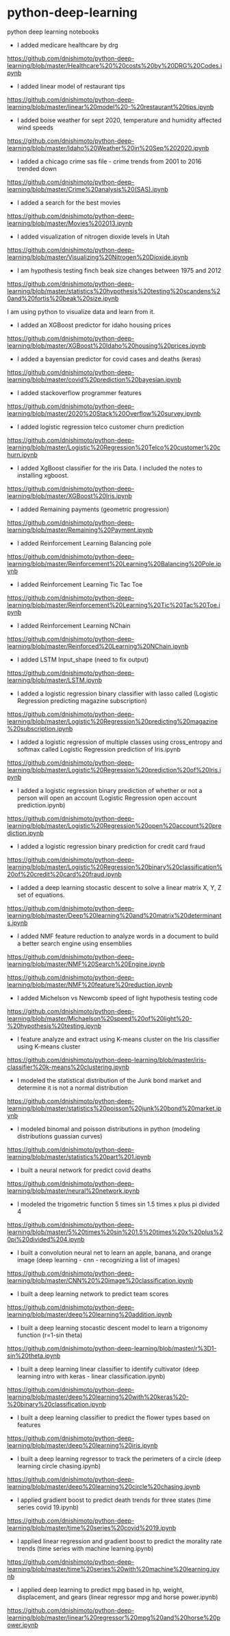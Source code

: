 # python-deep-learning
python deep learning notebooks

* I added medicare healthcare by drg

https://github.com/dnishimoto/python-deep-learning/blob/master/Healthcare%20%20costs%20by%20DRG%20Codes.ipynb

* I added linear model of restaurant tips

https://github.com/dnishimoto/python-deep-learning/blob/master/linear%20model%20-%20restaurant%20tips.ipynb

* I added boise weather for sept 2020,  temperature and humidity affected wind speeds

https://github.com/dnishimoto/python-deep-learning/blob/master/Idaho%20Weather%20in%20Sep%202020.ipynb

* I added a chicago crime sas file  - crime trends from 2001 to 2016 trended down

https://github.com/dnishimoto/python-deep-learning/blob/master/Crime%20analysis%20(SAS).ipynb

* I added a search for the best movies

https://github.com/dnishimoto/python-deep-learning/blob/master/Movies%202013.ipynb

* I added visualization of nitrogen dioxide levels in Utah

https://github.com/dnishimoto/python-deep-learning/blob/master/Visualizing%20Nitrogen%20Dioxide.ipynb

* I am hypothesis testing finch beak size changes between 1975 and 2012

https://github.com/dnishimoto/python-deep-learning/blob/master/statistics%20hypothesis%20testing%20scandens%20and%20fortis%20beak%20size.ipynb

I am using python to visualize data and learn from it.

* I added an XGBoost predictor for idaho housing prices

https://github.com/dnishimoto/python-deep-learning/blob/master/XGBoost%20Idaho%20housing%20prices.ipynb

* I added a bayensian predictor for covid cases and deaths (keras)

https://github.com/dnishimoto/python-deep-learning/blob/master/covid%20prediction%20bayesian.ipynb

* I added stackoverflow programmer features

https://github.com/dnishimoto/python-deep-learning/blob/master/2020%20Stack%20Overflow%20survey.ipynb
      
* I added logistic regression telco customer churn prediction      

https://github.com/dnishimoto/python-deep-learning/blob/master/Logistic%20Regression%20Telco%20customer%20churn.ipynb
      
* I added XgBoost classifier for the iris Data.  I included the notes to installing xgboost.

https://github.com/dnishimoto/python-deep-learning/blob/master/XGBoost%20Iris.ipynb
      
* I added Remaining payments (geometric progression)

https://github.com/dnishimoto/python-deep-learning/blob/master/Remaining%20Payment.ipynb

* I added Reinforcement Learning Balancing pole

https://github.com/dnishimoto/python-deep-learning/blob/master/Reinforcement%20Learning%20Balancing%20Pole.ipynb
      
* I added Reinforcement Learning Tic Tac Toe

https://github.com/dnishimoto/python-deep-learning/blob/master/Reinforcement%20Learning%20Tic%20Tac%20Toe.ipynb
      
* I added Reinforcement Learning NChain

https://github.com/dnishimoto/python-deep-learning/blob/master/Reinforced%20Learning%20NChain.ipynb
      
* I added LSTM Input_shape (need to fix output)

https://github.com/dnishimoto/python-deep-learning/blob/master/LSTM.ipynb
      
* I added a logistic regression binary classifier with lasso called (Logistic Regression predicting magazine subscription)

https://github.com/dnishimoto/python-deep-learning/blob/master/Logistic%20Regression%20predicting%20magazine%20subscription.ipynb
      
* I added a logistic regression of multiple classes using cross_entropy and softmax called Logistic Regression prediction of Iris.ipynb

https://github.com/dnishimoto/python-deep-learning/blob/master/Logistic%20Regression%20prediction%20of%20Iris.ipynb
      
* I added a logistic regression binary prediction of whether or not a person will open an account (Logistic Regression open account prediction.ipynb)

https://github.com/dnishimoto/python-deep-learning/blob/master/Logistic%20Regression%20open%20account%20prediction.ipynb

* I added a logistic regression binary prediction for credit card fraud

https://github.com/dnishimoto/python-deep-learning/blob/master/Logistic%20Regression%20binary%20classification%20of%20credit%20card%20fraud.ipynb
      
* I added a deep learning stocastic descent to solve a linear matrix X, Y, Z set of equations.

https://github.com/dnishimoto/python-deep-learning/blob/master/Deep%20learning%20and%20matrix%20determinants.ipynb
      
* I added NMF feature reduction to analyze words in a document to build a better search engine using ensemblies

https://github.com/dnishimoto/python-deep-learning/blob/master/NMF%20Search%20Engine.ipynb
      
https://github.com/dnishimoto/python-deep-learning/blob/master/NMF%20feature%20reduction.ipynb
      
* I added Michelson vs Newcomb speed of light hypothesis testing code

https://github.com/dnishimoto/python-deep-learning/blob/master/Michaelson%20speed%20of%20light%20-%20hypothesis%20testing.ipynb

* I feature analyze and extract using K-means cluster on the Iris classifier using K-means cluster

https://github.com/dnishimoto/python-deep-learning/blob/master/iris-classifier%20k-means%20clustering.ipynb
      
* I modeled the statistical distribution of the Junk bond market and determine it is not a normal distribution

https://github.com/dnishimoto/python-deep-learning/blob/master/statistics%20poisson%20junk%20bond%20market.ipynb
      
* I modeled binomal and poisson distributions in python (modeling distributions guassian curves)

https://github.com/dnishimoto/python-deep-learning/blob/master/statistics%20part%201.ipynb
      
* I built a neural network for predict covid deaths

https://github.com/dnishimoto/python-deep-learning/blob/master/neural%20network.ipynb
      
* I modeled the trigometric function 5 times sin 1.5 times x plus pi divided 4

https://github.com/dnishimoto/python-deep-learning/blob/master/5%20times%20sin%201.5%20times%20x%20plus%20pi%20divided%204.ipynb
      
* I built a convolution neural net to learn an apple, banana, and orange image (deep learning - cnn - recognizing a list of images)

https://github.com/dnishimoto/python-deep-learning/blob/master/CNN%20%20image%20classification.ipynb
      
* I built a deep learning network to predict team scores

https://github.com/dnishimoto/python-deep-learning/blob/master/deep%20learning%20addition.ipynb
      
* I built a deep learning stocastic descent model to learn a trigonomy function (r=1-sin theta)

https://github.com/dnishimoto/python-deep-learning/blob/master/r%3D1-sin%20theta.ipynb
      
* I built a deep learning linear classifier to identify cultivator (deep learning intro with keras - linear classification.ipynb)

https://github.com/dnishimoto/python-deep-learning/blob/master/deep%20learning%20with%20keras%20-%20binary%20classification.ipynb
      
* I built a deep learning classifier to predict the flower types based on features

https://github.com/dnishimoto/python-deep-learning/blob/master/deep%20learning%20iris.ipynb
      
* I built a deep learning regressor to track the perimeters of a circle (deep learning circle chasing.ipynb)

https://github.com/dnishimoto/python-deep-learning/blob/master/deep%20learning%20circle%20chasing.ipynb
      
* I applied gradient boost to predict death trends for three states (time series covid 19.ipynb)

https://github.com/dnishimoto/python-deep-learning/blob/master/time%20series%20covid%2019.ipynb
      
* I applied linear regression and gradient boost to predict the morality rate trends (time series with machine learning.ipynb)

https://github.com/dnishimoto/python-deep-learning/blob/master/time%20series%20with%20machine%20learning.ipynb
      
* I applied deep learning to predict mpg based in hp, weight, displacement, and gears (linear regressor mpg and horse power.ipynb)

https://github.com/dnishimoto/python-deep-learning/blob/master/linear%20regressor%20mpg%20and%20horse%20power.ipynb
      

